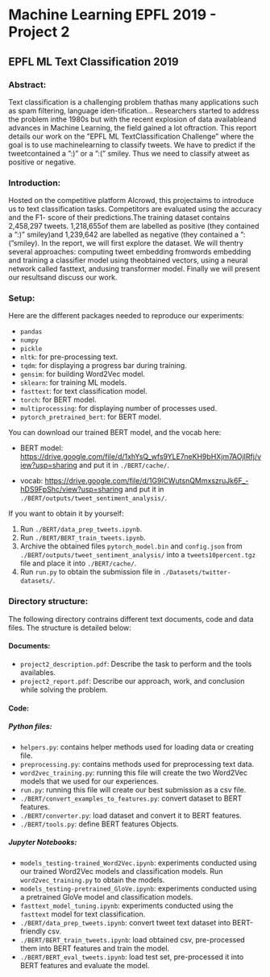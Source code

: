 # Machine Learning EPFL 2019 - Project 2

## EPFL ML Text Classification 2019

### Abstract:

Text  classification  is  a  challenging  problem  thathas  many  applications  such  as  spam  filtering,  language  iden-tification...   Researchers   started   to   address   the   problem   inthe  1980s  but  with  the  recent  explosion  of  data  availableand  advances  in  Machine  Learning,  the  field  gained  a  lot  oftraction. This report details our work on the ”EPFL ML TextClassification  Challenge”  where  the  goal  is  to  use  machinelearning  to  classify  tweets.  We  have  to  predict  if  the  tweetcontained  a  ”:)”  or  a  ”:(”  smiley.  Thus  we  need  to  classify  atweet as positive or negative. 



### Introduction:

Hosted on the competitive platform AIcrowd, this projectaims to introduce us to text classification tasks. Competitors are evaluated using the accuracy and the F1- score of their predictions.The training dataset contains 2,458,297 tweets. 1,218,655of them are labelled as positive (they contained a ”:)” smiley)and 1,239,642 are labelled as negative (they contained a ”:(”smiley). In the report, we will first explore the dataset. We will thentry  several  approaches:  computing  tweet  embedding  fromwords  embedding  and  training  a  classifier  model  using  theobtained vectors, using a neural network called fasttext, andusing transformer model. Finally we will present our resultsand discuss our work.

### Setup:

Here are the different packages needed to reproduce our experiments:

- `pandas`
- `numpy`
- `pickle`
- `nltk`: for pre-processing text.
- `tqdm`: for displaying a progress bar during training.
- `gensim`: for building Word2Vec model.
- `sklearn`: for training ML models.
- `fasttext`: for text classification model.
- `torch`: for BERT model.
- `multiprocessing`: for displaying number of processes used.
- `pytorch_pretrained_bert`: for BERT model.

You can download our trained BERT model, and the vocab here:

- BERT model: https://drive.google.com/file/d/1xhYsQ_wfs9YLE7neKH9bHXjm7AOjIRfj/view?usp=sharing and put it in `./BERT/cache/`.

- vocab: https://drive.google.com/file/d/1G9lCWutsnQMmxszruJk6F_-hDS9FpShc/view?usp=sharing and put it in `./BERT/outputs/tweet_sentiment_analysis/`.

If you want to obtain it by yourself:
1. Run `./BERT/data_prep_tweets.ipynb`.
2. Run `./BERT/BERT_train_tweets.ipynb`.
3. Archive the obtained files `pytorch_model.bin` and `config.json` from `./BERT/outputs/tweet_sentiment_analysis/` into a `tweets10percent.tgz` file and place it into `./BERT/cache/`.
4. Run `run.py` to obtain the submission file in `./Datasets/twitter-datasets/`.

### Directory structure:

The following directory contrains different text documents, code and data files. The structure is detailed below:

#### Documents:

- `project2_description.pdf`: Describe the task to perform and the tools availables.
- `project2_report.pdf`: Describe our approach, work, and conclusion while solving the problem.

#### Code:

##### Python files:

- `helpers.py`: contains helper methods used for loading data or creating file.
- `preprocessing.py`: contains methods used for preprocessing text data.
- `word2vec_training.py`: running this file will create the two Word2Vec models that we used for our experiences.
- `run.py`: running this file will create our best submission as a csv file.
- `./BERT/convert_examples_to_features.py`: convert dataset to BERT features.
- `./BERT/converter.py`: load dataset and convert it to BERT features.
- `./BERT/tools.py`: define BERT features Objects.


##### Jupyter Notebooks:
- `models_testing-trained_Word2Vec.ipynb`: experiments conducted using our trained Word2Vec models and classification models. Run `word2vec_training.py` to obtain the models.
- `models_testing-pretrained_GloVe.ipynb`: experiments conducted using a pretrained GloVe model and classification models.
- `fasttext_model_tuning.ipynb`: experiments conducted using the `fasttext` model for text classification. 
- `./BERT/data_prep_tweets.ipynb`: convert tweet text dataset into BERT-friendly csv.
- `./BERT/BERT_train_tweets.ipynb`: load obtained csv, pre-processed them into BERT features and train the model.
- `./BERT/BERT_eval_tweets.ipynb`: load test set, pre-processed it into BERT features and evaluate the model.
